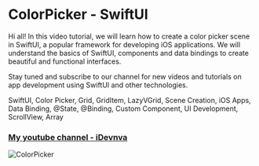 # ColorPicker - SwiftUI

Hi all! In this video tutorial, we will learn how to create a color picker scene in SwiftUI, a popular framework for developing iOS applications. We will understand the basics of SwiftUI, components and data bindings to create beautiful and functional interfaces.

Stay tuned and subscribe to our channel for new videos and tutorials on app development using SwiftUI and other technologies.

SwiftUI, Color Picker, Grid, GridItem, LazyVGrid, Scene Creation, iOS Apps, Data Binding, @State, @Binding, Custom Component, UI Development, ScrollView, Array

### [My youtube channel - iDevnva](https://www.youtube.com/@idevnva)

![ColorPicker](https://user-images.githubusercontent.com/127990298/232315662-79f2275e-848a-490f-b032-f81a73cd3a34.jpg)
